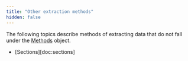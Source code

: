 ```yaml
---
title: "Other extraction methods"
hidden: false
---
```


The following topics describe methods of extracting data that do not fall under the [Methods](doc:methods) object.

- [Sections][doc:sections]

